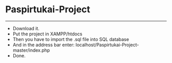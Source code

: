 # Paspirtukai-Project

---

- Download it.
- Put the project in XAMPP/htdocs
- Then you have to import the .sql file into SQL database
- And in the address bar enter: localhost/Paspirtukai-Project-master/index.php
- Done.
